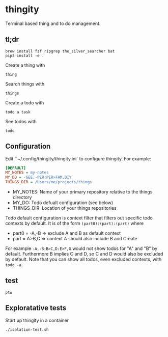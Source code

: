 # thingity

Terminal based thing and to do management.

## tl;dr

    brew install fzf ripgrep the_silver_searcher bat
    pip3 install -e .

Create a thing with

    thing

Search things with

    things

Create a todo with

    todo a task

See todos with

    todo

## Configuration

Edit ``~/.config/thingity/thingity.ini` to configure thingity. For example:

```ini
[DEFAULT]
MY_NOTES = my-notes
MY_DO = -GEE,-PER:PER>FAM,DIY
THINGS_DIR = /Users/me/projects/things
```

- MY_NOTES: Name of your primary repository relative to the things directory
- MY_DO: Todo defualt configuration (see below)
- THINGS_DIR: Location of your things repositories

Todo default configuration is context filter that filters out specific todo
contexts by default. It is of the form `(part0):(part):(part)` where

- part0 = -A,-B => exclude A and B as default context
- part = A>B,C => context A should also include B and Create

For example `-A,-B:B>C,D:E>F,G` would not show todos for "A" and "B" by
default. Furthermore B implies C and D, so C and D would also be excluded by
default. Note that you can show all todos, even excluded contexts, with `todo -a`.

## test

    ptw

## Exploratative tests

Start up thingity in a container

    ./isolation-test.sh
